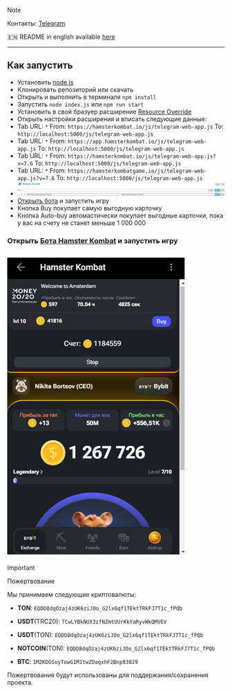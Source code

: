 > [!NOTE]
> Контакты: [Telegram](https://t.me/bonnysid)
>
> 🇪🇳 README in english available [here](README-EN.md)
---
## Как запустить

- Установить [node.js](https://nodejs.org/en)
- Клонировать репозиторий или скачать
- Открыть и выполнить в терминале `npm install`
- Запустить `node index.js` или `npm run start`
- Установить в свой бразуер расширение [Resource Override](https://chromewebstore.google.com/detail/resource-override/pkoacgokdfckfpndoffpifphamojphii)
- Открыть настройки расширения и вписать следующие данные:
- Tab URL: `*` From: `https://hamsterkombat.io/js/telegram-web-app.js` To: `http://localhost:5000/js/telegram-web-app.js`
- Tab URL: `*` From: `https://app.hamsterkombat.io/js/telegram-web-app.js` To: `http://localhost:5000/js/telegram-web-app.js`
- Tab URL: `*` From: `https://hamsterkombat.io/js/telegram-web-app.js?v=7.6` To: `http://localhost:5000/js/telegram-web-app.js`
- Tab URL: `*` From: `https://hamsterkombatgame.io/js/telegram-web-app.js?v=7.6` To: `http://localhost:5000/js/telegram-web-app.js`
- ![Настройки расширения](settings.png)
- [Открыть бота](https://web.telegram.org/k/#?tgaddr=tg%3A%2F%2Fresolve%3Fdomain%3Dhamster_kombat_bot%26appname%3Dstart%26startapp%3DkentId563525859) и запустить игру
- Кнопка Buy покупает самую выгодную карточку
- Кнопка Auto-buy автомастически покупает выгодные карточки, пока у вас на счету не станет меньше 1 000 000


### Открыть [Бота Hamster Kombat](https://web.telegram.org/k/#?tgaddr=tg%3A%2F%2Fresolve%3Fdomain%3Dhamster_kombat_bot%26appname%3Dstart%26startapp%3DkentId563525859) и запустить игру


## ![Результат](res.png)


> [!IMPORTANT]
> Пожертвование
>
> Мы принимаем следующие криптовалюты:
>
> - **TON**: `EQDD8dqOzaj4zUK6ziJOo_G2lx6qf1TEktTRkFJ7T1c_fPQb`
>
> - **USDT**(TRC20): `TCwLYBkNUX3zfNZmtUUrKkYaRyvWkQMVEV`
>
> - **USDT**(TON): `EQDD8dqOzaj4zUK6ziJOo_G2lx6qf1TEktTRkFJ7T1c_fPQb`
>
> - **NOTCOIN**(TON): `EQDD8dqOzaj4zUK6ziJOo_G2lx6qf1TEktTRkFJ7T1c_fPQb`
>
> - **BTC**: `1M2KDGSuyTowG1M1twZDaqxhF2Bnp938J9`
>
> Пожертвования будут использованы для поддержания/сохранения проекта.

